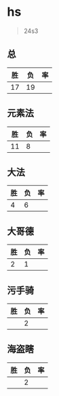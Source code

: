 # hs

> 24s3

## 总
|胜|负|率|
|-|-|-|
|17|19||

## 元素法
|胜|负|率|
|-|-|-|
|11|8||

## 大法
|胜|负|率|
|-|-|-|
|4|6||

## 大哥德
|胜|负|率|
|-|-|-|
|2|1||

## 污手骑
|胜|负|率|
|-|-|-|
||2||

## 海盗瞎
|胜|负|率|
|-|-|-|
||2||
